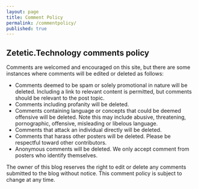 ```yaml
---
layout: page
title: Comment Policy
permalink: /commentpolicy/
published: true
---
```


## Zetetic.Technology comments policy

Comments are welcomed and encouraged on this site, but there are some instances where comments will be edited or deleted as follows:

- Comments deemed to be spam or solely promotional in nature will be deleted. Including a link to relevant content is permitted, but comments should be relevant to the post topic.
- Comments including profanity will be deleted.
- Comments containing language or concepts that could be deemed offensive will be deleted. Note this may include abusive, threatening, pornographic, offensive, misleading or libelous language.
- Comments that attack an individual directly will be deleted.
- Comments that harass other posters will be deleted. Please be respectful toward other contributors.
- Anonymous comments will be deleted. We only accept comment from posters who identify themselves.

The owner of this blog reserves the right to edit or delete any comments submitted to the blog without notice. This comment policy is subject to change at any time. 
